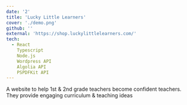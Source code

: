 ```yaml
---
date: '2'
title: 'Lucky Little Learners'
cover: './demo.png'
github: ''
external: 'https://shop.luckylittlelearners.com/'
tech:
  - React
    Typescript
    Node.js
    Wordpress API
    Algolia API
    PSPDFKit API
---
```


A website to help 1st & 2nd grade teachers become confident teachers.
They provide engaging curriculum & teaching ideas
